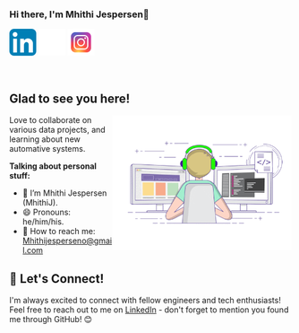 ### Hi there, I'm Mhithi Jespersen👋

[![Mhithi's LinkedIn Profile](images/linkedin.png)](https://www.linkedin.com/in/mhithijespersen/)
[![Mhithi's X Profile](images/x.png)](https://x.com/Mhithii)
[![Mhithi's Instagram Profile](images/instagram.png)](https://www.instagram.com/mhithi_/)

</br>

## Glad to see you here!

<img align="right" alt="Mhithi" src="images/coding.gif" width="320px" />

Love to collaborate on various data projects, and learning about new automative systems.

**Talking about personal stuff:**

- 👨 I’m Mhithi Jespersen (MhithiJ).
- 😄 Pronouns: he/him/his.
- 📧 How to reach me: Mhithijesperseno@gmail.com

## 🤝 Let's Connect! 

I'm always excited to connect with fellow engineers and tech enthusiasts! 
Feel free to reach out to me on [LinkedIn](https://www.linkedin.com/in/mhithijespersen/) - don't forget to mention you found me through GitHub! 😊
